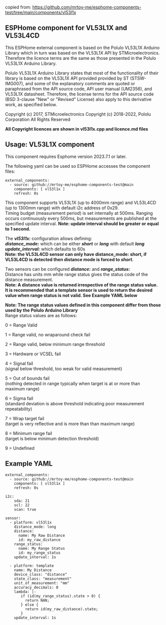 copied from: https://github.com/mrtoy-me/esphome-components-test/tree/main/components/vl53l1x

## ESPHome component for VL53L1X and VL53L4CD
This ESPHome external component is based on the Polulo VL53L1X Arduino Library
which in turn was based on the VL53L1X API by STMicroelectronics.
Therefore the licence terms are the same as those presented in the
Polulo VL53L1X Arduino Library.

Polulo VL53L1X Arduino Library states that most of the functionality of their
library is based on the VL53L1X API provided provided by ST (STSW-IMG007),
and some of the explanatory comments are quoted or paraphrased
from the API source code, API user manual (UM2356), and VL53L1X datasheet.
Therefore, the license terms for the API source code (BSD 3-clause
"New" or "Revised" License) also apply to this derivative work, as specified below.

Copyright (c) 2017, STMicroelectronics
Copyright (c) 2018-2022, Pololu Corporation
All Rights Reserved

**All Copyright licences are shown in vl53l1x.cpp and licence.md files**


## Usage: VL53L1X component
This component requires Esphome version 2023.7.1 or later.

The following yaml can be used so ESPHome accesses the component files:
```
external_components:
  - source: github://mrtoy-me/esphome-components-test@main
    components: [ vl53l1x ]
    refresh: 0s
```
This component supports VL53L1X (up to 4000mm range) and VL53L4CD (up to 1300mm range) with default i2c address of 0x29.<BR>
Timing budget (measurement period) is set internally at 500ms. Ranging occurs continuously every 500ms, but measurements are published at the specified update interval. **Note: update interval should be greater or equal to 1 second.**<BR>

The ***vl53l1x:*** configuration allows defining:<BR>
***distance_mode:*** which can be either ***short*** or ***long*** with default ***long***<BR>
***update_interval:*** which defaults to 60s<BR>
**Note: the VL53L4CD sensor can only have distance_mode: short, if VL53L4CD is detected then distance mode is forced to ***short***.**<BR>

Two sensors can be configured ***distance:*** and ***range_status:***<BR>
Distance has units mm while range status gives the status code of the distance measurement.<BR>
**Note: A distance value is returned irrespective of the range status value. It is recommended that a template sensor is used to return the desired value when range status is not valid. See Example YAML below**<BR>

**Note: The range status values defined in this component differ from those used by the Polulo Arduino Library**<BR>
Range status values are as follows:<BR>

0 = Range Valid<BR>

1 = Range valid, no wraparound check fail<BR>

2 = Range valid, below minimum range threshold<BR>

3 = Hardware or VCSEL fail<BR>

4 = Signal fail<BR>
(signal below threshold, too weak for valid measurement)<BR>

5 = Out of bounds fail<BR>
(nothing detected in range typically when target is at or more than maximum range)<BR>

6 = Sigma fail<BR>
(standard deviation is above threshold indicating poor measurement repeatability)<BR>

7 = Wrap target fail<BR>
(target is very reflective and is more than than maximum range)<BR>

8 = Minimum range fail<BR>
(target is below minimum detection threshold)<BR>

9 = Undefined<BR>


## Example YAML
```
external_components:
  - source: github://mrtoy-me/esphome-components-test@main
    components: [ vl53l1x ]
    refresh: 0s

i2c:
    sda: 21
    scl: 22
    scan: true

sensor:
  - platform: vl53l1x
    distance_mode: long
    distance:
      name: My Raw Distance
      id: my_raw_distance
    range_status:
      name: My Range Status
      id: my_range_status
    update_interval: 1s

  - platform: template
    name: My Distance
    device_class: "distance"
    state_class: "measurement"
    unit_of_measurement: "mm"
    accuracy_decimals: 0
    lambda: |-
       if (id(my_range_status).state > 0) {
         return NAN;
       } else {
         return id(my_raw_distance).state;
       }
    update_interval: 1s
```